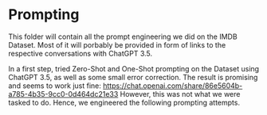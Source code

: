 # Prompting

This folder will contain all the prompt engineering we did on the IMDB Dataset. Most of it will porbably be provided in form of links to the respective conversations with ChatGPT 3.5.

In a first step, tried Zero-Shot and One-Shot prompting on the Dataset using ChatGPT 3.5, as well as some small error correction. The result is promising and seems to work just fine: https://chat.openai.com/share/86e5604b-a785-4b35-9cc0-0d464dc21e33
However, this was not what we were tasked to do. Hence, we engineered the following prompting attempts.